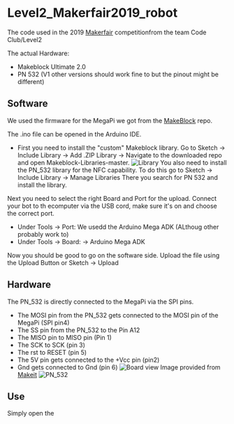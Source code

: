 # Level2_Makerfair2019_robot
The code used in the 2019 [Makerfair](https://luxembourg.makerfaire.com) competitionfrom the team Code Club/Level2

The actual Hardware:
* Makeblock Ultimate 2.0
* PN 532 (V1 other versions should work fine to but the pinout might be different)

## Software

We used the firmware for the MegaPi we got from the [MakeBlock](https://github.com/Makeblock-official/Makeblock-Libraries/blob/master/examples/Firmware_for_MegaPi/Firmware_for_MegaPi.ino) repo.

The .ino file can be opened in the Arduino IDE.
* First you need to install the "custom" Makeblock library.
Go to Sketch -> Include Library -> Add .ZIP Library -> Navigate to the downloaded repo and open Makeblock-Libraries-master.
![Library](https://github.com/felixgasiaux/Level2_Makerfair2019_robot/blob/master/Images/Screen%20Shot%202020-12-30%20at%2017.33.31.png)
You also need to install the PN_532 library for the NFC capability.
To do this go to Sketch -> Include Library -> Manage Libraries  There you search for PN 532 and install the library.

Next you need to select the right Board and Port for the upload.
Connect your bot to th ecomputer via the USB cord, make sure it's on and choose the correct port.
* Under Tools -> Port: 
We usedd the Arduino Mega ADK (ALthoug other probably work to)
* Under Tools -> Board: -> Arduino Mega ADK

Now you should be good to go on the software side.
Upload the file using the Upload Button or Sketch -> Upload

## Hardware

The PN_532 is directly connected to the MegaPi via the SPI pins.
* The MOSI pin from the PN_532 gets connected to the MOSI pin of the MegaPi (SPI pin4)
* The SS pin from the PN_532 to the Pin A12
* The MISO pin to MISO pin (Pin 1)
* The SCK to SCK (pin 3)
* The rst to RESET (pin 5)
* The 5V pin gets connected to the +Vcc pin (pin2)
* Gnd gets connected to Gnd (pin 6)
![Board view](https://github.com/felixgasiaux/Level2_Makerfair2019_robot/blob/master/Images/MakeBlock-MegaPi-ports_make_it.png)
Image provided from [Makeit](https://www.makeit.lu)
![PN_532](https://github.com/felixgasiaux/Level2_Makerfair2019_robot/blob/master/Images/fritzing_schematic_TVQHEt1w6d.png)


## Use 

Simply open the 
